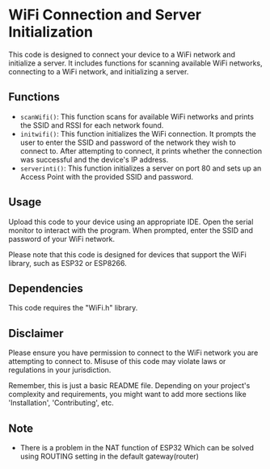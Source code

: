 

# WiFi Connection and Server Initialization

This code is designed to connect your device to a WiFi network and initialize a server. It includes functions for scanning available WiFi networks, connecting to a WiFi network, and initializing a server.

## Functions

- `scanWifi()`: This function scans for available WiFi networks and prints the SSID and RSSI for each network found.
- `initwifi()`: This function initializes the WiFi connection. It prompts the user to enter the SSID and password of the network they wish to connect to. After attempting to connect, it prints whether the connection was successful and the device's IP address.
- `serverinti()`: This function initializes a server on port 80 and sets up an Access Point with the provided SSID and password.

## Usage

Upload this code to your device using an appropriate IDE. Open the serial monitor to interact with the program. When prompted, enter the SSID and password of your WiFi network.

Please note that this code is designed for devices that support the WiFi library, such as ESP32 or ESP8266.

## Dependencies

This code requires the "WiFi.h" library.

## Disclaimer

Please ensure you have permission to connect to the WiFi network you are attempting to connect to. Misuse of this code may violate laws or regulations in your jurisdiction.

Remember, this is just a basic README file. Depending on your project's complexity and requirements, you might want to add more sections like 'Installation', 'Contributing', etc.
## Note
- There is a problem in the NAT function of ESP32 Which can be solved using ROUTING setting in the default gateway(router)

